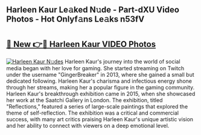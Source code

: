 ## Harleen Kaur Le𝚊ked N𝚞de - Part-dXU Video Photos - Hot Onlyf𝚊ns Le𝚊ks n53fV

# <h2><a href="http://ab42978.deff.icu/?id=Harleen+Kaur">🔗 New 👉🔴 Harleen Kaur VIDEO Photos</a></h2>

[![Harleen Kaur N𝚞des](https://i.imgur.com/rIISA9y.gif)](http://ab42978.deff.icu/?id=Harleen+Kaur)
Harleen Kaur's journey into the world of social media began with her love for gaming. She started streaming on Twitch under the username "GingerBreaker" in 2013, where she gained a small but dedicated following. Harleen Kaur's charisma and infectious energy shone through her streams, making her a popular figure in the gaming community. Harleen Kaur's breakthrough exhibition came in 2015, when she showcased her work at the Saatchi Gallery in London. The exhibition, titled "Reflections," featured a series of large-scale paintings that explored the theme of self-reflection. The exhibition was a critical and commercial success, with many art critics praising Harleen Kaur's unique artistic vision and her ability to connect with viewers on a deep emotional level.
